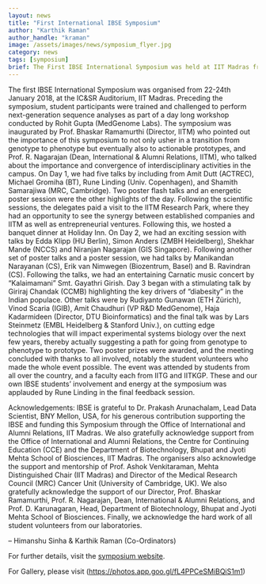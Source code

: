 ```yaml
---
layout: news
title: "First International IBSE Symposium"
author: "Karthik Raman"
author_handle: "kraman"
image: /assets/images/news/symposium_flyer.jpg
category: news
tags: [symposium]
brief: The First IBSE International Symposium was held at IIT Madras from 20-24 Jan, 2018 (<a href="/assets/images/news/symposium_flyer.jpg">flyer</a>)
---
```


The first IBSE International Symposium was organised from 22-24th January 2018, at the IC&SR Auditorium, IIT Madras. Preceding the symposium, student participants were trained and challenged to perform next-generation sequence analyses as part of a day long workshop conducted by Rohit Gupta (MedGenome Labs). 
The symposium was inaugurated by Prof. Bhaskar Ramamurthi (Director, IITM) who pointed out the importance of this symposium to not only usher in a transition from genotype to phenotype but eventually also to actionable prototypes, and Prof. R. Nagarajan (Dean, International & Alumni Relations, IITM), who talked about the importance and convergence of interdisciplinary activities in the campus. On Day 1, we had five talks by including from Amit Dutt (ACTREC), Michael Gromiha (BT), Rune Linding (Univ. Copenhagen), and Shamith Samarajiwa (MRC, Cambridge). Two poster flash talks and an energetic poster session were the other highlights of the day. Following the scientific sessions, the delegates paid a visit to the IITM Research Park, where they had an opportunity to see the synergy between established companies and IITM as well as entrepreneurial ventures. Following this, we hosted a banquet dinner at Holiday Inn.
On Day 2, we had an exciting session with talks by Edda Klipp (HU Berlin), Simon Anders (ZMBH Heidelberg), Shekhar Mande (NCCS) and Niranjan Nagarajan (GIS Singapore). Following another set of poster talks and a poster session, we had talks by Manikandan Narayanan (CS), Erik van Nimwegen (Biozentrum, Basel) and B. Ravindran (CS). Following the talks, we had an entertaining Carnatic music concert by “Kalaimamani” Smt. Gayathri Girish. 
Day 3 began with a stimulating talk by Giriraj Chandak (CCMB) highlighting the key drivers of “diabesity” in the Indian populace. Other talks were by Rudiyanto Gunawan (ETH Zürich), Vinod Scaria (IGIB), Amit Chaudhuri (VP R&D MedGenome), Haja Kadarmideen (Director, DTU Bioinformatics) and the final talk was by Lars Steinmetz (EMBL Heidelberg & Stanford Univ.), on cutting edge technologies that will impact experimental systems biology over the next few years, thereby actually suggesting a path for going from genotype to phenotype to prototype. Two poster prizes were awarded, and the meeting concluded with thanks to all involved, notably the student volunteers who made the whole event possible.
The event was attended by students from all over the country, and a faculty each from IITG and IITKGP. These and our own IBSE students’ involvement and energy at the symposium was applauded by Rune Linding in the final feedback session.

Acknowledgements: IBSE is grateful to Dr. Prakash Arunachalam, Lead Data Scientist, BNY Mellon, USA, for his generous contribution supporting the IBSE and funding this Symposium through the Office of International and Alumni Relations, IIT Madras. We also gratefully acknowledge support from the Office of International and Alumni Relations, the Centre for Continuing Education (CCE) and the Department of Biotechnology, Bhupat and Jyoti Mehta School of Biosciences, IIT Madras. The organisers also acknowledge the support and mentorship of Prof. Ashok Venkitaraman, Mehta Distinguished Chair (IIT Madras) and Director of the Medical Research Council (MRC) Cancer Unit (University of Cambridge, UK). We also gratefully acknowledge the support of our Director, Prof. Bhaskar Ramamurthi, Prof. R. Nagarajan, Dean, International & Alumni Relations, and Prof. D. Karunagaran, Head, Department of Biotechnology, Bhupat and Jyoti Mehta School of Biosciences. Finally, we acknowledge the hard work of all student volunteers from our laboratories.

–	Himanshu Sinha & Karthik Raman (Co-Ordinators)

For further details, visit the [symposium website](https://web.iitm.ac.in/ibse/symposium).

For Gallery, please visit (https://photos.app.goo.gl/fL4PPCeSMiBQiS1m1)

